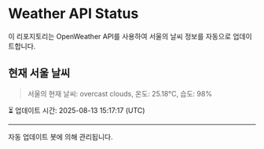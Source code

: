 
# Weather API Status

이 리포지토리는 OpenWeather API를 사용하여 서울의 날씨 정보를 자동으로 업데이트합니다.

## 현재 서울 날씨
> 서울의 현재 날씨: overcast clouds, 온도: 25.18°C, 습도: 98%

⏳ 업데이트 시간: 2025-08-13 15:17:17 (UTC)

---
자동 업데이트 봇에 의해 관리됩니다.
